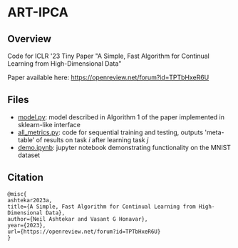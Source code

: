 # ART-IPCA

## Overview

Code for ICLR '23 Tiny Paper "A Simple, Fast Algorithm for Continual Learning from High-Dimensional Data"

Paper available here: https://openreview.net/forum?id=TPTbHxeR6U

## Files

- [model.py](https://github.com/neil-ash/ART-IPCA/blob/main/model.py): model described in Algorithm $1$ of the paper implemented in sklearn-like interface
- [all_metrics.py](https://github.com/neil-ash/ART-IPCA/blob/main/all_metrics.py): code for sequential training and testing, outputs 'meta-table' of results on task $i$ after learning task $j$
- [demo.ipynb](https://github.com/neil-ash/ART-IPCA/blob/main/demo.ipynb): jupyter notebook demonstrating functionality on the MNIST dataset

## Citation
```
@misc{
ashtekar2023a,
title={A Simple, Fast Algorithm for Continual Learning from High-Dimensional Data},
author={Neil Ashtekar and Vasant G Honavar},
year={2023},
url={https://openreview.net/forum?id=TPTbHxeR6U}
}
```
